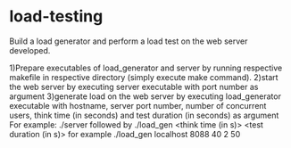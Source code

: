# load-testing
Build a load generator and perform a load test on the web server developed.


1)Prepare executables of load_generator and server by running respective makefile in respective directory (simply execute make command).
2)start the web server by executing server executable with port number as argument
3)generate load on the web server by executing load_generator executable with hostname, server port number, number of concurrent users, think time (in seconds) and test duration (in seconds) as argument
For example:
./server <port number>
followed by
./load_gen <hostname> <server port> <number of concurrent users> <think time (in s)> <test duration (in s)>
for example
./load_gen localhost 8088 40 2 50

